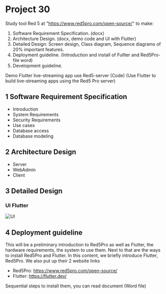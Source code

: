 # Project 30 
Study tool Red 5 at "https://www.red5pro.com/open-source/" to make: 

1) Software Requirement Specification. (docx)
2) Architecture Design. (docx, demo code and UI with Flutter)
3) Detailed Design: Screen design, Class diagram, Sequence diagrams of 20% important features.
4) Deployment guideline. (Introduction and install of Fullter and Red5Pro-file word)
5) Development guideline.

Demo Flutter live-streaming app use Red5-server (Code)
(Use Flutter to build live-streaming apps using the Red5 Pro server)

## 1 Software Requirement Specification
 - Introduction
 - System Requirements
 - Security Requirements
 - Use cases
 - Database access
 - Database modeling

## 2 Architecture Design
 - Server
 - WebAdmin
 - Client
## 3 Detailed Design

### UI Flutter

![UI](https://user-images.githubusercontent.com/74059634/103166508-401d1580-4855-11eb-9d63-e8dd2271b14a.png)

## 4 Deployment guideline

This will be a preliminary introduction to Red5Pro as well as Flutter, the hardware requirements, the system to use them. Next to that are the ways to install Red5Pro and Flutter.
In this content, we briefly introduce Flutter, Red5Pro. We also put up their 2 website links
 - Red5Pro: https://www.red5pro.com/open-source/
 - Flutter: https://flutter.dev/
 
 Sequential steps to install them, you can read document (Word file)






